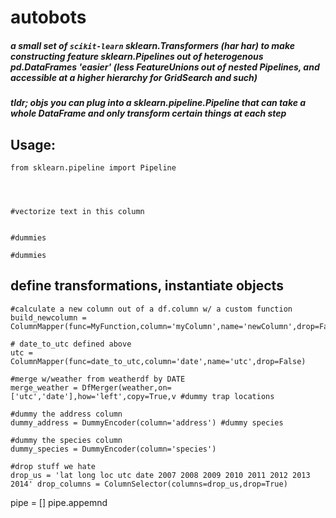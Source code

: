 # autobots
##### a small set of `scikit-learn` sklearn.Transformers (har har) to make constructing feature sklearn.Pipelines out of heterogenous pd.DataFrames 'easier' (less FeatureUnions out of nested Pipelines, and accessible at a higher hierarchy for GridSearch and such)
##### tldr; objs you can plug into a sklearn.pipeline.Pipeline that can take a whole DataFrame and only transform certain things at each step

## Usage:
```from autobots import *
from sklearn.pipeline import Pipeline
```
```



#vectorize text in this column


#dummies

#dummies

```

## define transformations, instantiate objects ##
```
#calculate a new column out of a df.column w/ a custom function
build_newcolumn = ColumnMapper(func=MyFunction,column='myColumn',name='newColumn',drop=False)

# date_to_utc defined above
utc = ColumnMapper(func=date_to_utc,column='date',name='utc',drop=False)

#merge w/weather from weatherdf by DATE
merge_weather = DfMerger(weather,on=['utc','date'],how='left',copy=True,v #dummy trap locations

#dummy the address column
dummy_address = DummyEncoder(column='address') #dummy species

#dummy the species column
dummy_species = DummyEncoder(column='species')

#drop stuff we hate
drop_us = 'lat long loc utc date 2007 2008 2009 2010 2011 2012 2013 2014' drop_columns = ColumnSelector(columns=drop_us,drop=True)

```
pipe = []
pipe.appemnd

```

